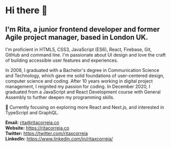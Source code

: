 # Hi there 👋
## I'm Rita, a junior frontend developer and former Agile project manager, based in London UK.

I'm proficient in HTML5, CSS3, JavaScript (ES6), React, Firebase, Git, GitHub and command line. I'm passionate about UI design and love the craft of building accessible user features and experiences.

In 2008, I graduated with a Bachelor's degree in Communication Science and Technology, which gave me solid foundations of user-centered design, computer science and coding.
After 10 years working in digital project management, I reignited my passion for coding. In December 2020, I graduated from a JavaScript and React Development course with General Assembly to further deepen my programming skills.

🌱 Currently focusing on exploring more React and Next.js, and interested in TypeScript and GraphQL.

**Email:** rita@ritacorreia.co  
**Website:** https://ritacorreia.co  
**Twitter:** https://twitter.com/ritaxcorreia  
**LinkedIn:** https://www.linkedin.com/in/ritaxcorreia/
